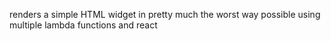 renders a simple HTML widget in pretty much the worst way possible using multiple lambda functions and react
